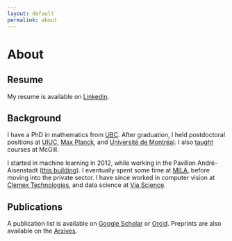 ```yaml
---
layout: default
permalink: about
---
```


# About

## Resume

My resume is available on [Linkedin](https://www.linkedin.com/in/rogersmontreal/).

## Background

I have a PhD in mathematics from [UBC](https://www.math.ubc.ca/). After graduation, I held postdoctoral positions at [UIUC](https://math.illinois.edu/), [Max Planck](https://www.mpim-bonn.mpg.de/), and [Université de Montréal](https://dms.umontreal.ca/en/). I also [taught](https://www.ratemyprofessors.com/matrogersmtl) courses at McGill.

I started in machine learning in 2012, while working in the Pavillon André-Aisenstadt ([this building](https://www.google.com/books/edition/Deep_Learning/omivDQAAQBAJ?hl=en&gbpv=1&printsec=frontcover)). I eventually spent some time at [MILA](https://mila.quebec/en/), before moving into the private sector. I have since worked in computer vision at [Clemex Technologies](https://www.clemex.com/), and data science at [Via Science](https://www.solvewithvia.com/).

## Publications

A publication list is available on [Google Scholar](https://scholar.google.ca/citations?user=cnec4HkAAAAJ&hl=fr) or [Orcid](https://orcid.org/0000-0001-9163-4890). Preprints are also available on the [Arxives](https://arxiv.org/a/rogers_m_1.html).

